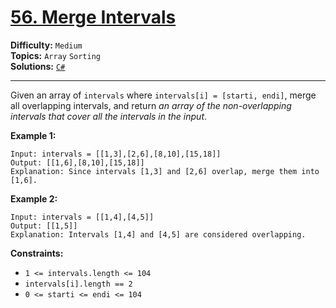 # [56. Merge Intervals](https://leetcode.com/problems/merge-intervals/)

**Difficulty:** `Medium`  
**Topics:** `Array` `Sorting`  
**Solutions:** [`C#`](../../src/csharp/challenges/Problems/MergeIntervals.cs)  

---

Given an array of `intervals` where `intervals[i] = [starti, endi]`, merge all overlapping intervals, and return *an array of the non-overlapping intervals that cover all the intervals in the input*.

**Example 1:**

```
Input: intervals = [[1,3],[2,6],[8,10],[15,18]]
Output: [[1,6],[8,10],[15,18]]
Explanation: Since intervals [1,3] and [2,6] overlap, merge them into [1,6].
```

**Example 2:**

```
Input: intervals = [[1,4],[4,5]]
Output: [[1,5]]
Explanation: Intervals [1,4] and [4,5] are considered overlapping.
```

**Constraints:**

* `1 <= intervals.length <= 104`
* `intervals[i].length == 2`
* `0 <= starti <= endi <= 104`